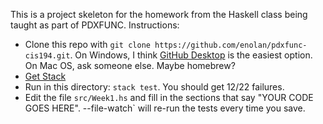 This is a project skeleton for the homework from the Haskell class being taught
as part of PDXFUNC. Instructions:
- Clone this repo with `git clone https://github.com/enolan/pdxfunc-cis194.git`.
  On Windows, I think [GitHub Desktop](https://desktop.github.com/) is the
  easiest option. On Mac OS, ask someone else. Maybe homebrew?
- [Get Stack](https://docs.haskellstack.org/en/stable/README/)
- Run in this directory: `stack test`. You should get 12/22 failures.
- Edit the file `src/Week1.hs` and fill in the sections that say "YOUR CODE GOES
  HERE".
  --file-watch` will re-run the tests every time you save.